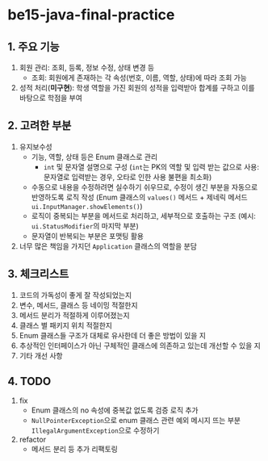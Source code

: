# be15-java-final-practice

## 1. 주요 기능
1. 회원 관리: 조회, 등록, 정보 수정, 상태 변경 등
   - 조회: 회원에게 존재하는 각 속성(번호, 이름, 역할, 상태)에 따라 조회 가능
2. 성적 처리(**미구현**): 학생 역할을 가진 회원의 성적을 입력받아 합계를 구하고 이를 바탕으로 학점을 부여

## 2. 고려한 부분
1. 유지보수성
   - 기능, 역할, 상태 등은 Enum 클래스로 관리
     - `int` 및 문자열 설명으로 구성 (`int`는 PK의 역할 및 입력 받는 값으로 사용: 문자열로 입력받는 경우, 오타로 인한 사용 불편을 최소화)
   - 수동으로 내용을 수정하려면 실수하기 쉬우므로, 수정이 생긴 부분을 자동으로 반영하도록 로직 작성 (Enum 클래스의 `values()` 메서드 + 제네릭 메서드 `ui.InputManager.showElements()`)
   - 로직이 중복되는 부분을 메서드로 처리하고, 세부적으로 호출하는 구조 (예시: `ui.StatusModifier`의 마지막 부분)
   - 문자열이 반복되는 부분은 포맷팅 활용
2. 너무 많은 책임을 가지던 `Application` 클래스의 역할을 분담

## 3. 체크리스트
1. 코드의 가독성이 좋게 잘 작성되었는지
2. 변수, 메서드, 클래스 등 네이밍 적절한지
3. 메서드 분리가 적절하게 이루어졌는지
4. 클래스 별 패키지 위치 적절한지
5. Enum 클래스들 구조가 대체로 유사한데 더 좋은 방법이 있을 지
6. 추상적인 인터페이스가 아닌 구체적인 클래스에 의존하고 있는데 개선할 수 있을 지
7. 기타 개선 사항

## 4. TODO
1. fix
   * Enum 클래스의 no 속성에 중복값 없도록 검증 로직 추가 
   * `NullPointerException`으로 enum 클래스 관련 예외 메시지 뜨는 부분 `IllegalArgumentException`으로 수정하기
2. refactor
   * 메서드 분리 등 추가 리팩토링